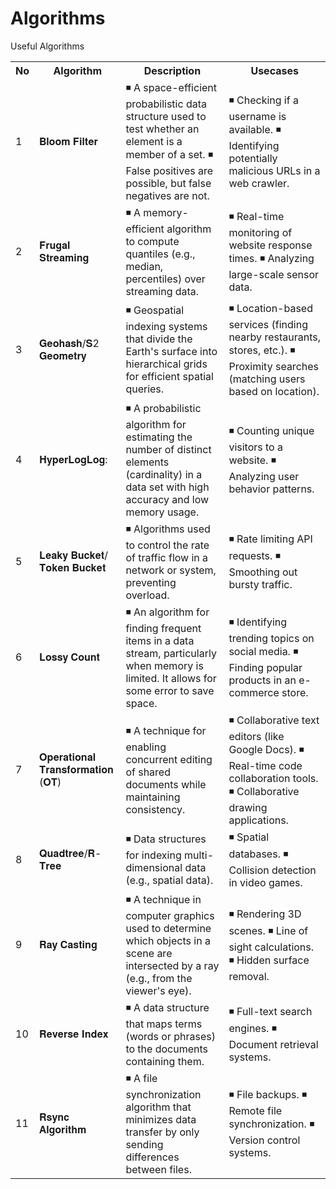 # Algorithms
Useful Algorithms
<table>
 <th>No</th>
 <th>Algorithm</th>
 <th>Description</th>
 <th>Usecases</th>
 <tr>
  <td>1</td>
   <td>𝐁𝐥𝐨𝐨𝐦 𝐅𝐢𝐥𝐭𝐞𝐫</td>
   <td style="word-wrap: break-word">
       ◾ A space-efficient probabilistic data structure used to test whether an element is a member of a set.
       ◾ False positives are possible, but false negatives are not.
   </td>
   <td style="word-wrap: break-word">
       ◾ Checking if a username is available.
       ◾ Identifying potentially malicious URLs in a web crawler.
   </td>
 </tr> 
  <tr>
   <td>2</td>
   <td>𝐅𝐫𝐮𝐠𝐚𝐥 𝐒𝐭𝐫𝐞𝐚𝐦𝐢𝐧𝐠</td>
   <td style="word-wrap: break-word">
    ◾ A memory-efficient algorithm to compute quantiles (e.g., median, percentiles) over streaming data.
   </td>
   <td style="word-wrap: break-word">
       ◾ Real-time monitoring of website response times.
       ◾ Analyzing large-scale sensor data.
   </td>
 </tr> 
   <tr>
    <td>3</td>
   <td>𝐆𝐞𝐨𝐡𝐚𝐬𝐡/𝐒2 𝐆𝐞𝐨𝐦𝐞𝐭𝐫𝐲</td>
   <td style="word-wrap: break-word">
   ◾ Geospatial indexing systems that divide the Earth's surface into hierarchical grids for efficient spatial queries.
   </td>
   <td style="word-wrap: break-word">
         ◾ Location-based services (finding nearby restaurants, stores, etc.).
         ◾ Proximity searches (matching users based on location).
   </td>
 </tr> 
  <tr>
    <td>4</td>
   <td>𝐇𝐲𝐩𝐞𝐫𝐋𝐨𝐠𝐋𝐨𝐠:</td>
   <td style="word-wrap: break-word">
       ◾ A probabilistic algorithm for estimating the number of distinct elements (cardinality) in a data set with high accuracy and low memory usage.
   </td>
   <td style="word-wrap: break-word">
         ◾ Counting unique visitors to a website.
         ◾ Analyzing user behavior patterns.
   </td>
 </tr>
   <tr>
    <td>5</td>
   <td>𝐋𝐞𝐚𝐤𝐲 𝐁𝐮𝐜𝐤𝐞𝐭/𝐓𝐨𝐤𝐞𝐧 𝐁𝐮𝐜𝐤𝐞𝐭</td>
   <td style="word-wrap: break-word">
      ◾ Algorithms used to control the rate of traffic flow in a network or system, preventing overload.
   </td>
   <td style="word-wrap: break-word">
        ◾ Rate limiting API requests.
        ◾ Smoothing out bursty traffic.
   </td>
 </tr> 
  <tr>
    <td>6</td>
   <td>𝐋𝐨𝐬𝐬𝐲 𝐂𝐨𝐮𝐧𝐭</td>
   <td style="word-wrap: break-word">
     ◾ An algorithm for finding frequent items in a data stream, particularly when memory is limited. It allows for some error to save space.
   </td>
   <td style="word-wrap: break-word">
◾ Identifying trending topics on social media.
◾ Finding popular products in an e-commerce store.
   </td>
 </tr> 
   <tr>
    <td>7</td>
   <td>𝐎𝐩𝐞𝐫𝐚𝐭𝐢𝐨𝐧𝐚𝐥 𝐓𝐫𝐚𝐧𝐬𝐟𝐨𝐫𝐦𝐚𝐭𝐢𝐨𝐧 (𝐎𝐓)</td>
   <td style="word-wrap: break-word">
◾ A technique for enabling concurrent editing of shared documents while maintaining consistency.
   </td>
   <td style="word-wrap: break-word">
◾ Collaborative text editors (like Google Docs).
◾ Real-time code collaboration tools.
◾ Collaborative drawing applications.
   </td>
 </tr> 
  <tr>
    <td>8</td>
   <td>𝐐𝐮𝐚𝐝𝐭𝐫𝐞𝐞/𝐑-𝐓𝐫𝐞𝐞</td>
   <td style="word-wrap: break-word">
◾ Data structures for indexing multi-dimensional data (e.g., spatial data).
   </td>
   <td style="word-wrap: break-word">
◾ Spatial databases.
◾ Collision detection in video games.
   </td>
 </tr> 
 <tr>
    <td>9</td>
   <td> 𝐑𝐚𝐲 𝐂𝐚𝐬𝐭𝐢𝐧𝐠</td>
   <td style="word-wrap: break-word">
◾ A technique in computer graphics used to determine which objects in a scene are intersected by a ray (e.g., from the viewer's eye).
   </td>
   <td style="word-wrap: break-word">
◾ Rendering 3D scenes.
◾ Line of sight calculations.
◾ Hidden surface removal.
   </td>
 </tr> 
 <tr>
    <td>10</td>
   <td>𝐑𝐞𝐯𝐞𝐫𝐬𝐞 𝐈𝐧𝐝𝐞𝐱</td>
   <td style="word-wrap: break-word">
◾ A data structure that maps terms (words or phrases) to the documents containing them.
   </td>
   <td style="word-wrap: break-word">
◾ Full-text search engines.
◾ Document retrieval systems.
   </td>
 </tr> 
  <tr>
    <td>11</td>
   <td>𝐑𝐬𝐲𝐧𝐜 𝐀𝐥𝐠𝐨𝐫𝐢𝐭𝐡𝐦</td>
   <td style="word-wrap: break-word">
◾ A file synchronization algorithm that minimizes data transfer by only sending differences between files.
   </td>
   <td style="word-wrap: break-word">
◾ File backups.
◾ Remote file synchronization.
◾ Version control systems.
   </td>
 </tr> 
</table>
